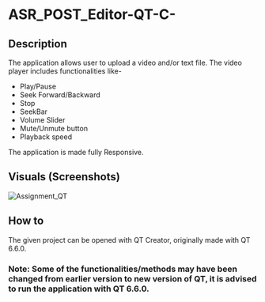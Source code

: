 # ASR_POST_Editor-QT-C-

## Description
The application allows user to upload a video and/or text file. The video player includes functionalities like-
  - Play/Pause
  - Seek Forward/Backward
  - Stop
  - SeekBar
  - Volume Slider
  - Mute/Unmute button
  - Playback speed

The application is made fully Responsive.
## Visuals (Screenshots)
![Assignment_QT](https://github.com/Deeepansh/ASR_POST_Editor-QT-C-/assets/117467175/2befa7de-fc70-4d05-a3ea-cfd9b895a2a1)

## How to
The given project can be opened with QT Creator, originally made with QT 6.6.0.
### Note: Some of the functionalities/methods may have been changed from earlier version to new version of QT, it is advised to run the application with QT 6.6.0.

